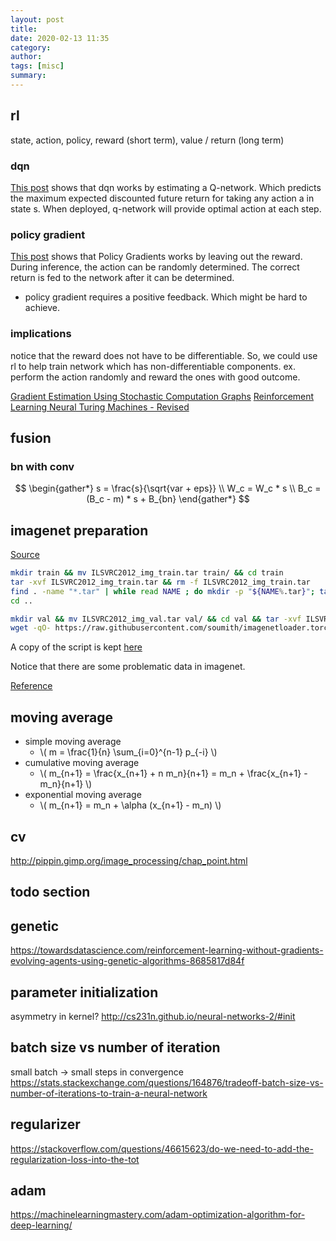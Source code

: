 ```yaml
---
layout: post
title: 
date: 2020-02-13 11:35
category: 
author: 
tags: [misc]
summary: 
---
```


## rl

state, action, policy, reward (short term), value / return (long term)

### dqn

[This post](https://magenta.tensorflow.org/2016/11/09/tuning-recurrent-networks-with-reinforcement-learning)
shows that dqn works by estimating a Q-network.
Which predicts the maximum expected discounted future return for taking any action a in state s.
When deployed, q-network will provide optimal action at each step.

### policy gradient

[This post](http://karpathy.github.io/2016/05/31/rl/)
shows that Policy Gradients works by leaving out the reward.
During inference, the action can be randomly determined.
The correct return is fed to the network after it can be determined.

* policy gradient requires a positive feedback. Which might be hard to achieve.

### implications

notice that the reward does not have to be differentiable.
So, we could use rl to help train network which has non-differentiable components.
ex. perform the action randomly and reward the ones with good outcome.

[Gradient Estimation Using Stochastic Computation Graphs](https://arxiv.org/abs/1506.05254)
[Reinforcement Learning Neural Turing Machines - Revised](https://arxiv.org/abs/1505.00521)

## fusion

### bn with conv

$$
\begin{gather*}
s = \frac{s}{\sqrt{var + eps}} \\
W_c = W_c * s \\
B_c = (B_c - m) * s + B_{bn}
\end{gather*}
$$

## imagenet preparation

[Source](https://github.com/facebookarchive/fb.resnet.torch/blob/master/INSTALL.md)

```bash
mkdir train && mv ILSVRC2012_img_train.tar train/ && cd train
tar -xvf ILSVRC2012_img_train.tar && rm -f ILSVRC2012_img_train.tar
find . -name "*.tar" | while read NAME ; do mkdir -p "${NAME%.tar}"; tar -xvf "${NAME}" -C "${NAME%.tar}"; rm -f "${NAME}"; done
cd ..
```

```bash
mkdir val && mv ILSVRC2012_img_val.tar val/ && cd val && tar -xvf ILSVRC2012_img_val.tar
wget -qO- https://raw.githubusercontent.com/soumith/imagenetloader.torch/master/valprep.sh | bash
```

A copy of the script is kept [here]({{site.asset_url}}/files/valprep.sh)

Notice that there are some problematic data in imagenet.

[Reference](https://da-data.blogspot.com/2016/02/cleaning-imagenet-dataset-collected.html)

## moving average

* simple moving average
  * \\( m = \frac{1}{n} \sum_{i=0}^{n-1} p_{-i} \\)
* cumulative moving average
  * \\( m_{n+1} = \frac{x_{n+1} + n m_n}{n+1} = m_n + \frac{x_{n+1} - m_n}{n+1} \\)
* exponential moving average
  * \\( m_{n+1} = m_n + \alpha (x_{n+1} - m_n) \\)

## cv

http://pippin.gimp.org/image_processing/chap_point.html

## todo section

## genetic

https://towardsdatascience.com/reinforcement-learning-without-gradients-evolving-agents-using-genetic-algorithms-8685817d84f

## parameter initialization

asymmetry in kernel?
http://cs231n.github.io/neural-networks-2/#init

## batch size vs number of iteration

small batch -> small steps in convergence
https://stats.stackexchange.com/questions/164876/tradeoff-batch-size-vs-number-of-iterations-to-train-a-neural-network

## regularizer

https://stackoverflow.com/questions/46615623/do-we-need-to-add-the-regularization-loss-into-the-tot

## adam

https://machinelearningmastery.com/adam-optimization-algorithm-for-deep-learning/
